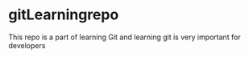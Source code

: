 # gitLearningrepo
This repo is a part of learning Git and learning git is very important for developers
